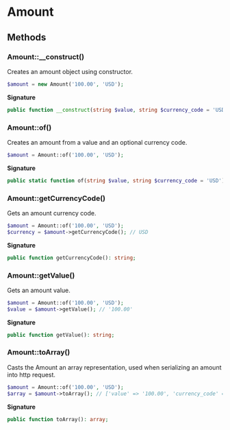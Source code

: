 # Amount

## Methods

### Amount::__construct()

Creates an amount object using constructor.

```php
$amount = new Amount('100.00', 'USD');
```

**Signature**

```php
public function __construct(string $value, string $currency_code = 'USD');
```

### Amount::of()

Creates an amount from a value and an optional currency code.

```php
$amount = Amount::of('100.00', 'USD');
```

**Signature**

```php
public static function of(string $value, string $currency_code = 'USD'): Amount;
```

### Amount::getCurrencyCode()

Gets an amount currency code.

```php
$amount = Amount::of('100.00', 'USD');
$currency = $amount->getCurrencyCode(); // USD
```

**Signature**

```php
public function getCurrencyCode(): string;
```

### Amount::getValue()

Gets an amount value.

```php
$amount = Amount::of('100.00', 'USD');
$value = $amount->getValue(); // '100.00'
```

**Signature**

```php
public function getValue(): string;
```

### Amount::toArray()

Casts the Amount an array representation, used when serializing an amount into http request.

```php
$amount = Amount::of('100.00', 'USD');
$array = $amount->toArray(); // ['value' => '100.00', 'currency_code' => 'USD']
```

**Signature**

```php
public function toArray(): array;
```
